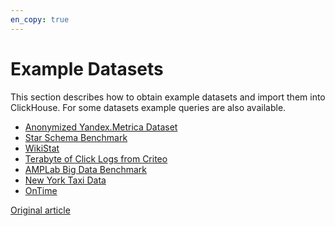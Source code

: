 ```yaml
---
en_copy: true
---
```


# Example Datasets

This section describes how to obtain example datasets and import them into ClickHouse.
For some datasets example queries are also available.

* [Anonymized Yandex.Metrica Dataset](metrica.md)
* [Star Schema Benchmark](star_schema.md)
* [WikiStat](wikistat.md)
* [Terabyte of Click Logs from Criteo](criteo.md)
* [AMPLab Big Data Benchmark](amplab_benchmark.md)
* [New York Taxi Data](nyc_taxi.md)
* [OnTime](ontime.md)

[Original article](https://clickhouse.tech/docs/en/getting_started/example_datasets) <!--hide-->
